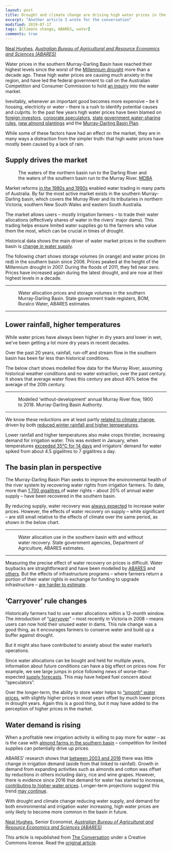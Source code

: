 ```yaml
---
layout: post
title: Drought and climate change are driving high water prices in the Murray-Darling Basin
excerpt: "Another article I wrote for the conversation"
modified: 2019-07-17
tags: [Climate change, ABARES, water]
comments: true
---
```


<span><a href="https://theconversation.com/profiles/neal-hughes-360453">Neal Hughes</a>, <em><a href="http://theconversation.com/institutions/australian-bureau-of-agricultural-and-resource-economics-and-sciences-abares-3697">Australian Bureau of Agricultural and Resource Economics and Sciences (ABARES)</a></em></span>

<p>Water prices in the southern Murray-Darling Basin have reached their highest levels since the worst of the <a href="http://www.bom.gov.au/climate/updates/articles/a010-southern-rainfall-decline.shtml#toc1">Millennium drought</a> more than a decade ago. These high water prices are causing much anxiety in the region, and have led the federal government to call on the Australian Competition and Consumer Commission to hold <a href="https://www.abc.net.au/news/rural/2019-05-30/new-water-minister-ready-for-accc-inquiry/11161730">an inquiry</a> into the water market. </p>

<p>Inevitably, whenever an important good becomes more expensive – be it housing, electricity or water – there is a rush to identify potential causes and culprits. In the past few years high water prices have been blamed on <a href="https://www.abc.net.au/news/rural/2019-03-25/foreign-owned-water-entitlement-register-reveals-key-countries/10923384">foreign investors</a>, <a href="https://www.theguardian.com/australia-news/2019/may/29/water-investment-companies-score-bumper-year-as-farmers-hit-by-drought">corporate speculators</a>, <a href="https://www.abc.net.au/news/rural/2019-03-09/irrigators-signal-electoral-challenge-in-safe-liberal-farrer/10852828">state government water-sharing rules</a>, <a href="https://www.afr.com/real-estate/commercial/development/murraydarling-water-scarcity-bites-almond-citrus-grape-growers-20190301-h1bw1n">new almond plantings</a> and the <a href="https://amp.abc.net.au/article/10931366">Murray-Darling Basin Plan</a>.</p>

<p>While some of these factors have had an effect on the market, they are in many ways a distraction from the simpler truth: that high water prices have mostly been caused by a lack of rain.</p>

<h2>Supply drives the market</h2>

<figure class="align-right zoomable">
            <a href="https://images.theconversation.com/files/283224/original/file-20190709-51312-1bmd1r9.jpg?ixlib=rb-1.1.0&amp;q=45&amp;auto=format&amp;w=1000&amp;fit=clip"><img alt="" src="https://images.theconversation.com/files/283224/original/file-20190709-51312-1bmd1r9.jpg?ixlib=rb-1.1.0&amp;q=45&amp;auto=format&amp;w=237&amp;fit=clip" srcset="https://images.theconversation.com/files/283224/original/file-20190709-51312-1bmd1r9.jpg?ixlib=rb-1.1.0&amp;q=45&amp;auto=format&amp;w=600&amp;h=839&amp;fit=crop&amp;dpr=1 600w, https://images.theconversation.com/files/283224/original/file-20190709-51312-1bmd1r9.jpg?ixlib=rb-1.1.0&amp;q=30&amp;auto=format&amp;w=600&amp;h=839&amp;fit=crop&amp;dpr=2 1200w, https://images.theconversation.com/files/283224/original/file-20190709-51312-1bmd1r9.jpg?ixlib=rb-1.1.0&amp;q=15&amp;auto=format&amp;w=600&amp;h=839&amp;fit=crop&amp;dpr=3 1800w, https://images.theconversation.com/files/283224/original/file-20190709-51312-1bmd1r9.jpg?ixlib=rb-1.1.0&amp;q=45&amp;auto=format&amp;w=754&amp;h=1054&amp;fit=crop&amp;dpr=1 754w, https://images.theconversation.com/files/283224/original/file-20190709-51312-1bmd1r9.jpg?ixlib=rb-1.1.0&amp;q=30&amp;auto=format&amp;w=754&amp;h=1054&amp;fit=crop&amp;dpr=2 1508w, https://images.theconversation.com/files/283224/original/file-20190709-51312-1bmd1r9.jpg?ixlib=rb-1.1.0&amp;q=15&amp;auto=format&amp;w=754&amp;h=1054&amp;fit=crop&amp;dpr=3 2262w" sizes="(min-width: 1466px) 754px, (max-width: 599px) 100vw, (min-width: 600px) 600px, 237px"></a>
            <figcaption>
              <span class="caption">The waters of the northern basin run to the Darling River and the waters of the southern basin run to the Murray River.</span>
              <span class="attribution"><a class="source" href="https://www.mdba.gov.au/discover-basin/landscape/geography">MDBA</a></span>
            </figcaption>
          </figure>

<p>Market reforms <a href="http://www.agriculture.gov.au/abares/publications/insights/snapshot-of-australian-water-markets#australian--water-markets-why-where-who-and-how">in the 1980s and 1990s</a> enabled water trading in many parts of Australia. By far the most active market exists in the southern Murray-Darling basin, which covers the Murray River and its tributaries in northern Victoria, southern New South Wales and eastern South Australia.  </p>

<p>The market allows users – mostly irrigation farmers – to trade their water allocations (effectively shares of water in the rivers’ major dams). This trading helps ensure limited water supplies go to the farmers who value them the most, which can be crucial in times of drought.</p>

<p>Historical data shows the main driver of water market prices in the southern basin is <a href="http://www.agriculture.gov.au/abares/Documents/SnapshotOfAustralianWaterMarkets_v1.0.0.pdf">change in water supply</a>. </p>

<p>The following chart shows storage volumes (in orange) and water  prices (in red) in the southern basin since 2006. Prices peaked at the height of the Millennium drought in 2007. During the floods of 2011, they fell near zero.  Prices have increased again during the latest drought, and are now at their highest levels in a decade. </p>

<hr>

<figure class="align-center ">
            <img alt="" src="https://images.theconversation.com/files/283617/original/file-20190711-44497-ddror9.png?ixlib=rb-1.1.0&amp;q=45&amp;auto=format&amp;w=754&amp;fit=clip" srcset="https://images.theconversation.com/files/283617/original/file-20190711-44497-ddror9.png?ixlib=rb-1.1.0&amp;q=45&amp;auto=format&amp;w=600&amp;h=269&amp;fit=crop&amp;dpr=1 600w, https://images.theconversation.com/files/283617/original/file-20190711-44497-ddror9.png?ixlib=rb-1.1.0&amp;q=30&amp;auto=format&amp;w=600&amp;h=269&amp;fit=crop&amp;dpr=2 1200w, https://images.theconversation.com/files/283617/original/file-20190711-44497-ddror9.png?ixlib=rb-1.1.0&amp;q=15&amp;auto=format&amp;w=600&amp;h=269&amp;fit=crop&amp;dpr=3 1800w, https://images.theconversation.com/files/283617/original/file-20190711-44497-ddror9.png?ixlib=rb-1.1.0&amp;q=45&amp;auto=format&amp;w=754&amp;h=338&amp;fit=crop&amp;dpr=1 754w, https://images.theconversation.com/files/283617/original/file-20190711-44497-ddror9.png?ixlib=rb-1.1.0&amp;q=30&amp;auto=format&amp;w=754&amp;h=338&amp;fit=crop&amp;dpr=2 1508w, https://images.theconversation.com/files/283617/original/file-20190711-44497-ddror9.png?ixlib=rb-1.1.0&amp;q=15&amp;auto=format&amp;w=754&amp;h=338&amp;fit=crop&amp;dpr=3 2262w" sizes="(min-width: 1466px) 754px, (max-width: 599px) 100vw, (min-width: 600px) 600px, 237px">
            <figcaption>
              <span class="caption">Water allocation prices and storage volumes in the southern Murray-Darling Basin.</span>
              <span class="attribution"><span class="source">State government trade registers, BOM, Ruralco Water, ABARES estimates.</span></span>
            </figcaption>
          </figure>

<hr>

<h2>Lower rainfall, higher temperatures</h2>

<p>While water prices have always been higher in dry years and lower in wet, we’ve been getting a lot more dry years in recent decades.  </p>

<p>Over the past 20 years, rainfall, run-off and stream flow in the southern basin has been far less than historical conditions.  </p>

<p>The below chart shows modelled flow data for the Murray River, assuming historical weather conditions and no water extraction, over the past century. It shows that average water flows this century are about 40% below the average of the 20th century.</p>

<hr>

<figure class="align-center ">
            <img alt="" src="https://images.theconversation.com/files/283618/original/file-20190711-44497-1uafl1g.png?ixlib=rb-1.1.0&amp;q=45&amp;auto=format&amp;w=754&amp;fit=clip" srcset="https://images.theconversation.com/files/283618/original/file-20190711-44497-1uafl1g.png?ixlib=rb-1.1.0&amp;q=45&amp;auto=format&amp;w=600&amp;h=269&amp;fit=crop&amp;dpr=1 600w, https://images.theconversation.com/files/283618/original/file-20190711-44497-1uafl1g.png?ixlib=rb-1.1.0&amp;q=30&amp;auto=format&amp;w=600&amp;h=269&amp;fit=crop&amp;dpr=2 1200w, https://images.theconversation.com/files/283618/original/file-20190711-44497-1uafl1g.png?ixlib=rb-1.1.0&amp;q=15&amp;auto=format&amp;w=600&amp;h=269&amp;fit=crop&amp;dpr=3 1800w, https://images.theconversation.com/files/283618/original/file-20190711-44497-1uafl1g.png?ixlib=rb-1.1.0&amp;q=45&amp;auto=format&amp;w=754&amp;h=338&amp;fit=crop&amp;dpr=1 754w, https://images.theconversation.com/files/283618/original/file-20190711-44497-1uafl1g.png?ixlib=rb-1.1.0&amp;q=30&amp;auto=format&amp;w=754&amp;h=338&amp;fit=crop&amp;dpr=2 1508w, https://images.theconversation.com/files/283618/original/file-20190711-44497-1uafl1g.png?ixlib=rb-1.1.0&amp;q=15&amp;auto=format&amp;w=754&amp;h=338&amp;fit=crop&amp;dpr=3 2262w" sizes="(min-width: 1466px) 754px, (max-width: 599px) 100vw, (min-width: 600px) 600px, 237px">
            <figcaption>
              <span class="caption">Modelled ‘without-development’ annual Murray River flow, 1900 to 2018.</span>
              <span class="attribution"><span class="source">Murray-Darling Basin Authority.</span></span>
            </figcaption>
          </figure>

<hr>

<p>We know these reductions are at least partly <a href="http://www.seaci.org/publications/documents/SEACI-2Reports/SEACI_Phase2_SynthesisReport.pdf">related to climate change</a>, driven by both <a href="http://www.mssanz.org.au/modsim09/G5/cowan.pdf">reduced winter rainfall and higher temperatures</a>.</p>

<p>Lower rainfall and higher temperatures also make crops thirstier, increasing demand for irrigation water. This was evident in January, when temperatures <a href="https://www.weeklytimesnow.com.au/news/national/irrigation-demand-lower-murray-river-nearly-parched/news-story/4e1368e376e270c57ac58e09f4bc5c3a">exceeded 35℃ for 14 days</a> and irrigators’ demand for water spiked from about 4.5 gigalitres to 7 gigalitres a day.</p>

<h2>The basin plan in perspective</h2>

<p>The Murray-Darling Basin Plan seeks to improve the environmental health of the river system by recovering water rights from irrigation farmers. To date, more than <a href="http://www.agriculture.gov.au/water/mdb/progress-recovery/progress-of-water-recovery">1,700 gigalitres </a> of water rights – about 20% of annual water supply – have been recovered in the southern basin. </p>

<p>By reducing supply, water recovery was <a href="http://data.daff.gov.au/data/warehouse/pe_abarebrs99014438/waterbuyback.pdf">always expected</a>  to increase water prices. However, the effects of water recovery on supply – while significant – are still small relative to the effects of climate over the same period, as shown in the below chart. </p>

<hr>

<figure class="align-center ">
            <img alt="" src="https://images.theconversation.com/files/283619/original/file-20190711-44432-12kxnau.png?ixlib=rb-1.1.0&amp;q=45&amp;auto=format&amp;w=754&amp;fit=clip" srcset="https://images.theconversation.com/files/283619/original/file-20190711-44432-12kxnau.png?ixlib=rb-1.1.0&amp;q=45&amp;auto=format&amp;w=600&amp;h=269&amp;fit=crop&amp;dpr=1 600w, https://images.theconversation.com/files/283619/original/file-20190711-44432-12kxnau.png?ixlib=rb-1.1.0&amp;q=30&amp;auto=format&amp;w=600&amp;h=269&amp;fit=crop&amp;dpr=2 1200w, https://images.theconversation.com/files/283619/original/file-20190711-44432-12kxnau.png?ixlib=rb-1.1.0&amp;q=15&amp;auto=format&amp;w=600&amp;h=269&amp;fit=crop&amp;dpr=3 1800w, https://images.theconversation.com/files/283619/original/file-20190711-44432-12kxnau.png?ixlib=rb-1.1.0&amp;q=45&amp;auto=format&amp;w=754&amp;h=338&amp;fit=crop&amp;dpr=1 754w, https://images.theconversation.com/files/283619/original/file-20190711-44432-12kxnau.png?ixlib=rb-1.1.0&amp;q=30&amp;auto=format&amp;w=754&amp;h=338&amp;fit=crop&amp;dpr=2 1508w, https://images.theconversation.com/files/283619/original/file-20190711-44432-12kxnau.png?ixlib=rb-1.1.0&amp;q=15&amp;auto=format&amp;w=754&amp;h=338&amp;fit=crop&amp;dpr=3 2262w" sizes="(min-width: 1466px) 754px, (max-width: 599px) 100vw, (min-width: 600px) 600px, 237px">
            <figcaption>
              <span class="caption">Water allocation use in the southern basin with and without water recovery.</span>
              <span class="attribution"><span class="source">State government agencies, Department of Agriculture, ABARES estimates.</span></span>
            </figcaption>
          </figure>

<hr>

<p>Measuring the precise effect of water recovery on prices is difficult. Water buybacks are straightforward and have been modelled by <a href="http://data.daff.gov.au/data/warehouse/9aaw/2016/smdwm_d9aawr20161202/smdbWaterAllocMarket_v1.1.0.pdf">ABARES</a> and <a href="http://www.agriculture.gov.au/water/markets/supply-side-drivers">others</a>. But the effects of infrastructure programs – where farmers return a portion of their water rights in exchange for funding to upgrade infrastructure – <a href="http://data.daff.gov.au/data/warehouse/9aaw/2016/smdwm_d9aawr20161202/smdbWaterAllocMarket_v1.1.0.pdf">are harder to estimate</a>.</p>

<h2>‘Carryover’ rule changes</h2>

<p>Historically farmers had to use water allocations within a 12-month window. The introduction of “<a href="http://data.daff.gov.au/data/warehouse/9aan/9aanw/2013/StrgRtsWtrAllocMDB/StrgRtsWtrAllocMDB20131212_v1.0.0.pdf">carryover</a>” – most recently in Victoria in 2008 – means users can now hold their unused water in dams. This rule change was a good thing, as it  encourages farmers to conserve water and build up a buffer against drought. </p>

<p>But it might also have contributed to anxiety about the water market’s operations.</p>

<p>Since water allocations can be bought and held for multiple years, information about future conditions can have a big effect on prices now. For example, we see large jumps in price following news of worse-than-expected <a href="https://www.weeklytimesnow.com.au/news/national/murray-darling-basin-water-prices-surge-to-550-a-megalitre/news-story/89b12d32d2136d11f48cbbf0f9c8ed0c">supply forecasts</a>. This may have helped fuel concern about “speculators”. </p>

<p>Over the longer-term, the ability to store water helps to <a href="http://www.agriculture.gov.au/abares/Documents/SnapshotOfAustralianWaterMarkets_v1.0.0.pdf">“smooth” water prices</a>, with slightly higher prices in most years offset by much lower prices in drought years. Again this is a good thing, but it may have added to the perception of higher prices in the market. </p>

<h2>Water demand is rising</h2>

<p>When a profitable new irrigation activity is willing to pay more for water – as is the case with <a href="https://www.theguardian.com/australia-news/2019/may/26/tough-nut-to-crack-the-almond-boom-and-its-drain-on-the-murray-darling">almond farms in the southern basin</a> – competition for limited supplies can potentially drive up prices. </p>

<p>ABARES’ research shows that <a href="http://www.agriculture.gov.au/abares/research-topics/water/future-scenarios-smdb">between 2003 and 2016</a> there was little change in irrigation demand (aside from that linked to rainfall). Growth in demand from expanding activities such as almonds and cotton was offset by reductions in others including dairy, rice and wine grapes. However, there is evidence since 2016 that demand for water has started to increase, <a href="http://www.agriculture.gov.au/abares/research-topics/water/water-market-outlook">contributing to higher water prices</a>. Longer-term projections suggest this trend <a href="https://waterregister.vic.gov.au/images/documents/Water_availability_fact_sheet.pdf">may continue</a>.</p>

<p>With drought and climate change reducing water supply, and demand for both environmental and irrigation water increasing, high water prices are only likely to become more common in the basin in future.<!-- Below is The Conversation's page counter tag. Please DO NOT REMOVE. --><img src="https://counter.theconversation.com/content/119993/count.gif?distributor=republish-lightbox-basic" alt="The Conversation" width="1" height="1" style="border: none !important; box-shadow: none !important; margin: 0 !important; max-height: 1px !important; max-width: 1px !important; min-height: 1px !important; min-width: 1px !important; opacity: 0 !important; outline: none !important; padding: 0 !important; text-shadow: none !important" /><!-- End of code. If you don't see any code above, please get new code from the Advanced tab after you click the republish button. The page counter does not collect any personal data. More info: http://theconversation.com/republishing-guidelines --></p>

<p><span><a href="https://theconversation.com/profiles/neal-hughes-360453">Neal Hughes</a>, Senior Economist, <em><a href="http://theconversation.com/institutions/australian-bureau-of-agricultural-and-resource-economics-and-sciences-abares-3697">Australian Bureau of Agricultural and Resource Economics and Sciences (ABARES)</a></em></span></p>

<p>This article is republished from <a href="http://theconversation.com">The Conversation</a> under a Creative Commons license. Read the <a href="https://theconversation.com/drought-and-climate-change-are-driving-high-water-prices-in-the-murray-darling-basin-119993">original article</a>.</p>

